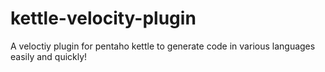 # kettle-velocity-plugin
A veloctiy plugin for pentaho kettle to generate code in various languages easily and quickly!
